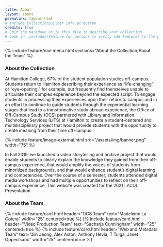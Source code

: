 ```yaml
---
title: About
layout: about
permalink: /about.html
# include CollectionBuilder info at bottom
credits: true
# Edit the markdown on in this file to describe your collection
# Look in _includes/feature for options to easily add features to the page
---
```

{% include feature/nav-menu.html sections="About the Collection;About the Team" %}


### About the Collection
At Hamilton College, 67% of the student population studies off-campus. Students return to Hamilton describing their experience as “life-changing” or “eye-opening,” for example, but frequently find themselves unable to articulate their complex experience beyond the expected script. To engage students in processing their experiences upon their return to campus and in an effort to continue to guide students through the experiential learning stages that lead to a transformative study abroad experience, the Office of Off-Campus Study (OCS) partnered with Library and Information Technology Services (LITS) at Hamilton to create a student-centered and multidisciplinary project that would provide students with the opportunity to create meaning from their time off-campus.

{% include feature/image-external.html src="/assets/img/banner.png" width="75" %}

In Fall 2019, we launched a video storytelling and archive project that would enable students to clearly explain the knowledge they gained from their off-campus experience, that would amplify the voices of students from minoritized backgrounds, and that would enhance student’s digital learning and competencies. Over the course of a semester, students attended digital media workshops and had multiple opportunities to reflect on their off-campus experience. This website was created for the 2021 LACOL Presentation.

### About the Team
<div class="container">
	<div class="row">
		{% include feature/card.html header="OCS Team" text="Madeleine La Cotera" width="25" centered=true %}
		{% include feature/card.html header="Video Production Team" text="Sacharja Cunningham" width="25" centered=true %}
		{% include feature/card.html header="Web and Metadata Team" text="Jiin Jeong, Alex Axton, Anthony Hevia, T Tulga, Janet Oppedisano" width="25" centered=true %}
	</div>
</div>
